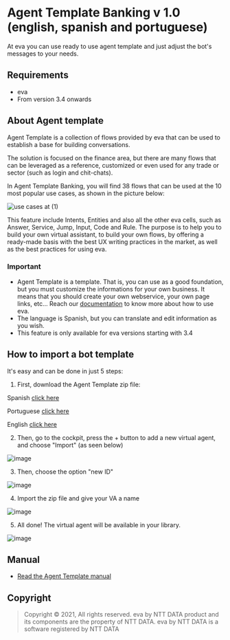 # Agent Template Banking v 1.0 (english, spanish and portuguese)

At eva you can use ready to use agent template and just adjust the bot's messages to your needs.

## Requirements 
- eva
- From version 3.4 onwards

## About Agent template 
Agent Template is a collection of flows provided by eva that can be used to establish a base for building conversations.

The solution is focused on the finance area, but there are many flows that can be leveraged as a reference, customized or even used for any trade or sector (such as login and chit-chats).

In Agent Template Banking, you will find 38 flows that can be used at the 10 most popular use cases, as shown in the picture below:

![use cases at (1)](https://user-images.githubusercontent.com/95373474/180063856-f5d2d1f2-0e30-4e32-aa0d-785bef66f39d.jpg)

This feature include Intents, Entities and also all the other eva cells, such as Answer, Service, Jump, Input, Code and Rule.
The purpose is to help you to build your own virtual assistant, to build your own flows, by offering a ready-made basis with the best UX writing practices in the market, as well as the best practices for using eva.

### Important
- Agent Template is a template. That is, you can use as a good foundation, but you must customize the informations for your own business. It means that you should create your own webservice, your own page links, etc... Reach our [documentation](https://docs.eva.bot/ntt-data-eva-docs/start-here/what-is-eva) to know more about how to use eva.
- The language is Spanish, but you can translate and edit information as you wish.
- This feature is only available for eva versions starting with 3.4

## How to import a bot template
It's easy and can be done in just 5 steps:
1) First, download the Agent Template zip file:

Spanish [click here](https://github.com/eva-library/agent-template-banking/files/10538667/00cc357a-7fff-4ba0-9c24-8738f86203f4.zip)


Portuguese [click here](https://github.com/eva-library/agent-template-banking/files/10538669/33be6d6e-ef45-46d3-be94-e7671b3ba225.zip)


English [click here](https://github.com/eva-library/agent-template-banking/files/10536079/387409e4-a821-49ae-a0f3-40e281635ac6.zip)


2) Then, go to the cockpit, press the + button to add a new virtual agent, and choose "Import" (as seen below)

![image](https://user-images.githubusercontent.com/113615214/192914261-bdeb1d47-be0d-4336-9ba2-f4ff793710f1.png)

3) Then, choose the option "new ID"

![image](https://user-images.githubusercontent.com/113615214/192914286-45fd1d74-d933-4457-879e-f3884cfa9cc3.png)

4) Import the zip file and give your VA a name

![image](https://user-images.githubusercontent.com/113615214/192914309-8ecbd970-c0df-48af-adc4-3f2df9460100.png)

5) All done! The virtual agent will be available in your library.

![image](https://user-images.githubusercontent.com/113615214/192914458-7b4f6cd3-9785-4aac-a825-6ed35f75387c.png)

## Manual
- [Read the Agent Template manual](https://at.docs.eva.bot/)

## Copyright

> Copyright ©
2021, All rights reserved.
eva by NTT DATA product and its components are the property of NTT DATA.
eva by NTT DATA is a software registered by NTT DATA

